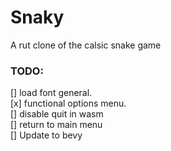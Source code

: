 # Snaky
A rut clone of the calsic snake game

### TODO:
[] load font general.  
[x] functional options menu.  
[] disable quit in wasm  
[] return to main menu  
[] Update to bevy